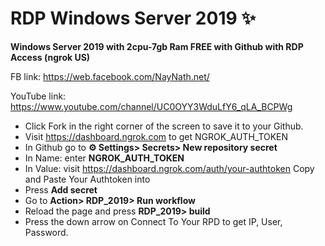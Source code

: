 # RDP Windows Server 2019 ✨

**Windows Server 2019 with 2cpu-7gb Ram FREE with Github with RDP Access (ngrok US)**

FB link: https://web.facebook.com/NayNath.net/

YouTube link: https://www.youtube.com/channel/UC0OYY3WduLfY6_qLA_BCPWg


+ Click Fork in the right corner of the screen to save it to your Github.
+ Visit https://dashboard.ngrok.com to get NGROK_AUTH_TOKEN
+ In Github go to **⚙ Settings> Secrets> New repository secret**
+ In Name: enter **NGROK_AUTH_TOKEN**
+ In Value: visit https://dashboard.ngrok.com/auth/your-authtoken Copy and Paste Your Authtoken into
+ Press **Add secret**
+ Go to **Action> RDP_2019> Run workflow**
+ Reload the page and press **RDP_2019> build**
+ Press the down arrow on Connect To Your RPD to get IP, User, Password.


